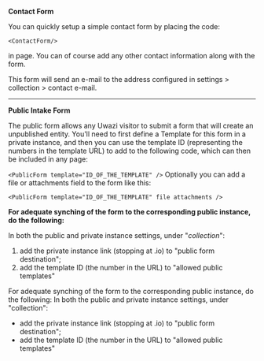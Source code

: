 **Contact Form**

You can quickly setup a simple contact form by placing the code:
```
<ContactForm/>
```

in page. You can of course add any other contact information along with the form.

This form will send an e-mail to the address configured in settings > collection > contact e-mail.

***
**Public Intake Form**

 
The public form allows any Uwazi visitor to submit a form that will create an unpublished entity. You'll need to first define a Template for this form in a private instance, and then you can use the template ID (representing the numbers in the template URL) to add to the following code, which can then be included in any page:

`<PublicForm template="ID_OF_THE_TEMPLATE" />`
Optionally you can add a file or attachments field to the form like this:

`<PublicForm template="ID_OF_THE_TEMPLATE" file attachments />`


**For adequate synching of the form to the corresponding public instance, do the following:**

In both the public and private instance settings, under "_collection_":
1. add the private instance link (stopping at .io) to "public form destination";
2. add the template ID (the number in the URL) to "allowed public templates"


For adequate synching of the form to the corresponding public instance, do the following:
In both the public and private instance settings, under "collection":
* add the private instance link (stopping at .io) to "public form destination";
* add the template ID (the number in the URL) to "allowed public templates"


